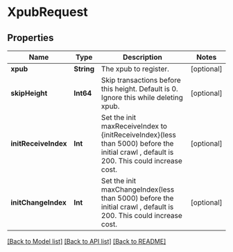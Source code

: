 # XpubRequest

## Properties
Name | Type | Description | Notes
------------ | ------------- | ------------- | -------------
**xpub** | **String** | The xpub to register. | [optional] 
**skipHeight** | **Int64** | Skip transactions before this height. Default is 0. Ignore this while deleting xpub. | [optional] 
**initReceiveIndex** | **Int** | Set the init maxReceiveIndex to {initReceiveIndex}(less than 5000) before the initial crawl , default is 200. This could increase cost. | [optional] 
**initChangeIndex** | **Int** | Set the init maxChangeIndex(less than 5000) before the initial crawl , default is 200. This could increase cost. | [optional] 

[[Back to Model list]](../README.md#documentation-for-models) [[Back to API list]](../README.md#documentation-for-api-endpoints) [[Back to README]](../README.md)


